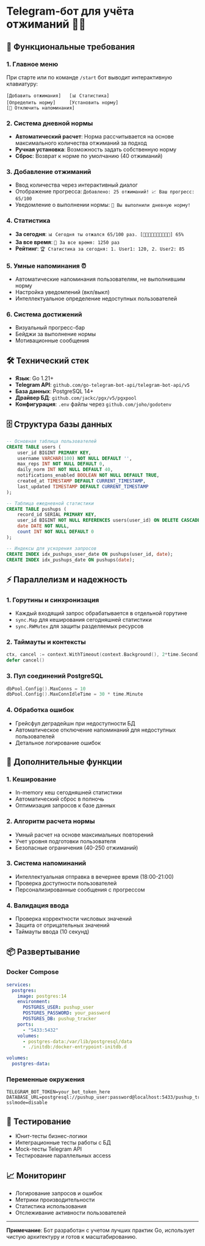 # Telegram‑бот для учёта отжиманий 🏋️‍♂️

## 🎯 Функциональные требования

### 1. Главное меню
При старте или по команде `/start` бот выводит интерактивную клавиатуру:

```
[Добавить отжимания]   [📊 Статистика]
[Определить норму]     [Установить норму]
[🔕 Отключить напоминания]
```

### 2. Система дневной нормы
- **Автоматический расчет**: Норма рассчитывается на основе максимального количества отжиманий за подход
- **Ручная установка**: Возможность задать собственную норму
- **Сброс**: Возврат к норме по умолчанию (40 отжиманий)

### 3. Добавление отжиманий
- Ввод количества через интерактивный диалог
- Отображение прогресса: `Добавлено: 25 отжиманий! 📈 Ваш прогресс: 65/100`
- Уведомление о выполнении нормы: `🎯 Вы выполнили дневную норму!`

### 4. Статистика
- **За сегодня**: `📊 Сегодня ты отжался 65/100 раз. [🔋🔋🔋🔋🔋🪫🪫🪫🪫🪫] 65%`
- **За все время**: `💪 За все время: 1250 раз`
- **Рейтинг**: `🏆 Статистика за сегодня: 1. User1: 120, 2. User2: 85`

### 5. Умные напоминания ⏰
- Автоматические напоминания пользователям, не выполнившим норму
- Настройка уведомлений (вкл/выкл)
- Интеллектуальное определение недоступных пользователей

### 6. Система достижений
- Визуальный прогресс-бар
- Бейджи за выполнение нормы
- Мотивационные сообщения

## 🛠 Технический стек

- **Язык**: Go 1.21+
- **Telegram API**: `github.com/go-telegram-bot-api/telegram-bot-api/v5`
- **База данных**: PostgreSQL 14+
- **Драйвер БД**: `github.com/jackc/pgx/v5/pgxpool`
- **Конфигурация**: `.env` файлы через `github.com/joho/godotenv`

## 🗄 Структура базы данных

```sql
-- Основная таблица пользователей
CREATE TABLE users (
    user_id BIGINT PRIMARY KEY,
    username VARCHAR(100) NOT NULL DEFAULT '',
    max_reps INT NOT NULL DEFAULT 0,
    daily_norm INT NOT NULL DEFAULT 40,
    notifications_enabled BOOLEAN NOT NULL DEFAULT TRUE,
    created_at TIMESTAMP DEFAULT CURRENT_TIMESTAMP,
    last_updated TIMESTAMP DEFAULT CURRENT_TIMESTAMP
);

-- Таблица ежедневной статистики
CREATE TABLE pushups (
    record_id SERIAL PRIMARY KEY,
    user_id BIGINT NOT NULL REFERENCES users(user_id) ON DELETE CASCADE,
    date DATE NOT NULL,
    count INT NOT NULL DEFAULT 0
);

-- Индексы для ускорения запросов
CREATE INDEX idx_pushups_user_date ON pushups(user_id, date);
CREATE INDEX idx_pushups_date ON pushups(date);
```

## ⚡ Параллелизм и надежность

### 1. Горутины и синхронизация
- Каждый входящий запрос обрабатывается в отдельной горутине
- `sync.Map` для кеширования сегодняшней статистики
- `sync.RWMutex` для защиты разделяемых ресурсов

### 2. Таймауты и контексты
```go
ctx, cancel := context.WithTimeout(context.Background(), 2*time.Second)
defer cancel()
```

### 3. Пул соединений PostgreSQL
```go
dbPool.Config().MaxConns = 10
dbPool.Config().MaxConnIdleTime = 30 * time.Minute
```

### 4. Обработка ошибок
- Грейсфул деградейшн при недоступности БД
- Автоматическое отключение напоминаний для недоступных пользователей
- Детальное логирование ошибок

## 🚀 Дополнительные функции

### 1. Кеширование
- In-memory кеш сегодняшней статистики
- Автоматический сброс в полночь
- Оптимизация запросов к базе данных

### 2. Алгоритм расчета нормы
- Умный расчет на основе максимальных повторений
- Учет уровня подготовки пользователя
- Безопасные ограничения (40-250 отжиманий)

### 3. Система напоминаний
- Интеллектуальная отправка в вечернее время (18:00-21:00)
- Проверка доступности пользователей
- Персонализированные сообщения с прогрессом

### 4. Валидация ввода
- Проверка корректности числовых значений
- Защита от отрицательных значений
- Таймауты ввода (10 секунд)

## 📦 Развертывание

### Docker Compose
```yaml
services:
  postgres:
    image: postgres:14
    environment:
      POSTGRES_USER: pushup_user
      POSTGRES_PASSWORD: your_password
      POSTGRES_DB: pushup_tracker
    ports:
      - "5433:5432"
    volumes:
      - postgres-data:/var/lib/postgresql/data
      - ./initdb:/docker-entrypoint-initdb.d

volumes:
  postgres-data:
```

### Переменные окружения
```env
TELEGRAM_BOT_TOKEN=your_bot_token_here
DATABASE_URL=postgresql://pushup_user:password@localhost:5433/pushup_tracker?sslmode=disable
```

## 🧪 Тестирование

- Юнит-тесты бизнес-логики
- Интеграционные тесты работы с БД
- Mock-тесты Telegram API
- Тестирование параллельных access

## 📈 Мониторинг

- Логирование запросов и ошибок
- Метрики производительности
- Статистика использования
- Отслеживание активности пользователей

---

**Примечание**: Бот разработан с учетом лучших практик Go, использует чистую архитектуру и готов к масштабированию.